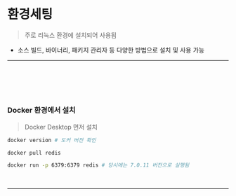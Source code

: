 # 환경세팅
> 주로 리눅스 환경에 설치되어 사용됨
* 소스 빌드, 바이너리, 패키지 관리자 등 다양한 방법으로 설치 및 사용 가능

<hr>
<br>

## 
#### 

<br>

### Docker 환경에서 설치
> Docker Desktop 먼저 설치
```bash
docker version # 도커 버전 확인

docker pull redis

docker run -p 6379:6379 redis # 당시에는 7.0.11 버전으로 실행됨

```

<br>
<hr>
<br>

